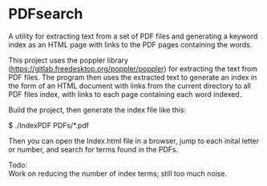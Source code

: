 # PDFsearch
A utility for extracting text from a set of PDF files and generating a keyword index as an HTML page with links to the PDF pages containing the words.

This project uses the poppler library (https://gitlab.freedesktop.org/poppler/poppler) for extracting the text from PDF files.  The program then uses the extracted text to generate an index in the form of an HTML document with links from the current directory to all PDF files index, with links to each page containing each word indexed.

Build the project, then generate the index file like this:

$ ./IndexPDF PDFs/*.pdf

Then you can open the Index.html file in a browser, jump to each inital letter or number, and search for terms found in the PDFs.

Todo:  
  Work on reducing the number of index terms; still too much noise.
